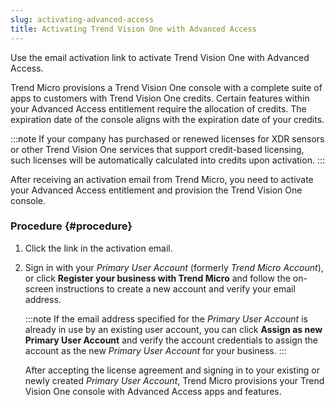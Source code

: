 ```yaml
---
slug: activating-advanced-access
title: Activating Trend Vision One with Advanced Access
---
```


Use the email activation link to activate Trend Vision One with Advanced Access.

Trend Micro provisions a Trend Vision One console with a complete suite of apps to customers with Trend Vision One credits. Certain features within your Advanced Access entitlement require the allocation of credits. The expiration date of the console aligns with the expiration date of your credits.

:::note
If your company has purchased or renewed licenses for XDR sensors or other Trend Vision One services that support credit-based licensing, such licenses will be automatically calculated into credits upon activation.
:::

After receiving an activation email from Trend Micro, you need to activate your Advanced Access entitlement and provision the Trend Vision One console.

### Procedure {#procedure}

1.  Click the link in the activation email.

2.  Sign in with your *Primary User Account* (formerly *Trend Micro Account*), or click **Register your business with Trend Micro** and follow the on-screen instructions to create a new account and verify your email address.

    :::note
    If the email address specified for the *Primary User Account* is already in use by an existing user account, you can click **Assign as new Primary User Account** and verify the account credentials to assign the account as the new *Primary User Account* for your business.
    :::

    After accepting the license agreement and signing in to your existing or newly created *Primary User Account*, Trend Micro provisions your Trend Vision One console with Advanced Access apps and features.
